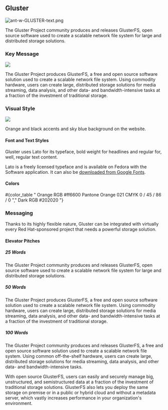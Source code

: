 ## Gluster

![ant-w-GLUSTER-text.png](/images/branding/image23.png)

The Gluster Project community produces and releases GlusterFS, open source software used to create a scalable network file system for large and distributed storage solutions.

### Key Message

![](/images/branding/image05.png)

The Gluster Project produces GlusterFS, a free and open source software solution used to create a scalable network file system. Using commodity hardware, users can create large, distributed storage solutions for media streaming, data analysis, and other data- and bandwidth-intensive tasks at a fraction of the investment of traditional storage.

### Visual Style

![](/images/branding/image04.png)

Orange and black accents and sky blue background on the website.

#### Font and Text Styles

Gluster uses Lato for its typeface, bold weight for headlines and  regular for, well, regular text content.

Lato is a freely licensed typeface and is available on Fedora with the Software application. It can also be [downloaded from Google Fonts](https://www.google.com/fonts%23UsePlace:use/Collection:Lato).

#### Colors

#{color_table "
  Orange
  RGB #ff6600
  Pantone Orange 021
  CMYK 0 / 45 / 86 / 0
","
  Dark
  RGB #202020
"}

### Messaging

Thanks to its highly flexible nature, Gluster can be integrated with virtually every Red Hat-sponsored project that needs a powerful storage solution.

#### Elevator Pitches

##### 25 Words

The Gluster Project community produces and releases GlusterFS, open source software used to create a scalable network file system for large and distributed storage solutions.

##### 50 Words

The Gluster Project produces GlusterFS, a free and open source software solution used to create a scalable network file system. Using commodity hardware, users can create large, distributed storage solutions for media streaming, data analysis, and other data- and bandwidth-intensive tasks at a fraction of the investment of traditional storage.

##### 100 Words

The Gluster Project community produces and releases GlusterFS, a free and open source software solution used to create a scalable network file system. Using common off-the-shelf hardware, users can create large, distributed storage solutions for media streaming, data analysis, and other data- and bandwidth-intensive tasks.

With open source GlusterFS, users can easily and securely manage big, unstructured, and semistructured data at a fraction of the investment of traditional storage solutions. GlusterFS also lets you deploy the same storage on premise or in a public or hybrid cloud and without a metadata server, which vastly increases performance in your organization's environment.
